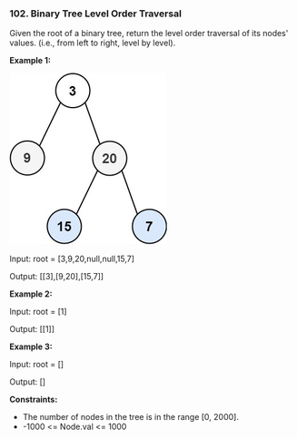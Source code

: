 ### 102. Binary Tree Level Order Traversal

Given the root of a binary tree, return the level order traversal of its nodes' values. (i.e., from left to right, level by level).

**Example 1:**

![](img1.jpg)

Input: root = [3,9,20,null,null,15,7]

Output: [[3],[9,20],[15,7]]

**Example 2:**

Input: root = [1]

Output: [[1]]

**Example 3:**

Input: root = []

Output: []

**Constraints:**
- The number of nodes in the tree is in the range [0, 2000].
- -1000 <= Node.val <= 1000

